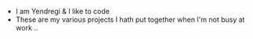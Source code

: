  - I am Yendregi & I like to code
 - These are my various projects I hath put together when I'm not busy at work ..
 
